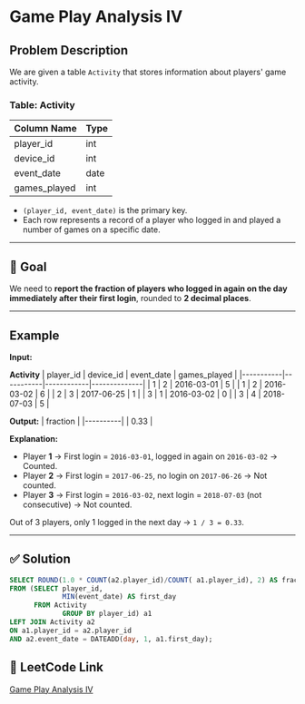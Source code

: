 # Game Play Analysis IV

## Problem Description

We are given a table `Activity` that stores information about players' game activity.  

### Table: Activity

| Column Name  | Type |
|--------------|------|
| player_id    | int  |
| device_id    | int  |
| event_date   | date |
| games_played | int  |

- `(player_id, event_date)` is the primary key.  
- Each row represents a record of a player who logged in and played a number of games on a specific date.  

---

## 🎯 Goal  

We need to **report the fraction of players who logged in again on the day immediately after their first login**, rounded to **2 decimal places**.  

---

## Example

**Input:**

**Activity**
| player_id | device_id | event_date | games_played |
|-----------|-----------|------------|--------------|
| 1         | 2         | 2016-03-01 | 5            |
| 1         | 2         | 2016-03-02 | 6            |
| 2         | 3         | 2017-06-25 | 1            |
| 3         | 1         | 2016-03-02 | 0            |
| 3         | 4         | 2018-07-03 | 5            |

**Output:**
| fraction |
|----------|
| 0.33     |

**Explanation:**
- Player **1** → First login = `2016-03-01`, logged in again on `2016-03-02` → Counted.  
- Player **2** → First login = `2017-06-25`, no login on `2017-06-26` → Not counted.  
- Player **3** → First login = `2016-03-02`, next login = `2018-07-03` (not consecutive) → Not counted.  

Out of 3 players, only 1 logged in the next day → `1 / 3 = 0.33`.

---

## ✅ Solution

```sql
SELECT ROUND(1.0 * COUNT(a2.player_id)/COUNT( a1.player_id), 2) AS fraction
FROM (SELECT player_id,
             MIN(event_date) AS first_day
      FROM Activity 
             GROUP BY player_id) a1
LEFT JOIN Activity a2
ON a1.player_id = a2.player_id
AND a2.event_date = DATEADD(day, 1, a1.first_day);

```
## 🔗 LeetCode Link
[Game Play Analysis IV](https://leetcode.com/problems/game-play-analysis-iv/description/?envType=study-plan-v2&envId=top-sql-50)